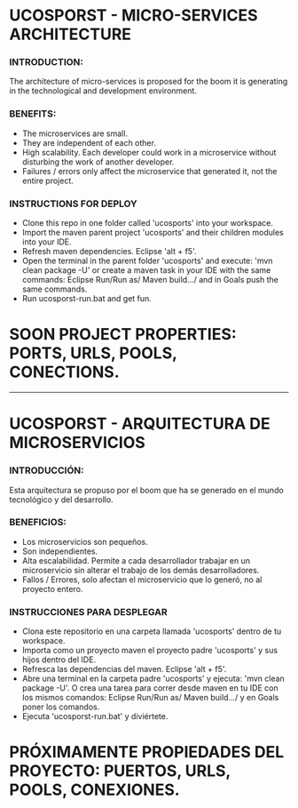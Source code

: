 # UCOSPORST - MICRO-SERVICES ARCHITECTURE

### INTRODUCTION:

The architecture of micro-services is proposed for the boom it is generating in the technological and development environment.

### BENEFITS:

* The microservices are small.
* They are independent of each other.
* High scalability. Each developer could work in a microservice without disturbing the work of another developer.
* Failures / errors only affect the microservice that generated it, not the entire project.

### INSTRUCTIONS FOR DEPLOY

* Clone this repo in one folder called 'ucosports' into your workspace.
* Import the maven parent project 'ucosports' and their children modules into your IDE.
* Refresh maven dependencies. Eclipse 'alt + f5'.
* Open the terminal in the parent folder 'ucosports' and execute: 'mvn clean package -U' or create a maven task in your IDE with the same commands: Eclipse Run/Run as/ Maven build.../ and in Goals push the same commands.
* Run ucosporst-run.bat and get fun.

# SOON PROJECT PROPERTIES: PORTS, URLS, POOLS, CONECTIONS.

-------------------------------------------------

# UCOSPORST - ARQUITECTURA DE MICROSERVICIOS

### INTRODUCCIÓN:

Esta arquitectura se propuso por el boom que ha se generado en el mundo tecnológico y del desarrollo.

### BENEFICIOS:

* Los microservicios son pequeños.
* Son independientes.
* Alta escalabilidad. Permite a cada desarrollador trabajar en un microservicio sin alterar el trabajo de los demás desarrolladores.
* Fallos / Errores, solo afectan el microservicio que lo generó, no al proyecto entero.

### INSTRUCCIONES PARA DESPLEGAR

* Clona este repositorio en una carpeta llamada 'ucosports' dentro de tu workspace.
* Importa como un proyecto maven el proyecto padre 'ucosports' y sus hijos dentro del IDE.
* Refresca las dependencias del maven. Eclipse 'alt + f5'.
* Abre una terminal en la carpeta padre 'ucosports' y ejecuta: 'mvn clean package -U'. O crea una tarea para correr desde maven en tu IDE con los mismos comandos: Eclipse Run/Run as/ Maven build.../ y en Goals poner los comandos.
* Ejecuta 'ucosporst-run.bat' y diviértete.

# PRÓXIMAMENTE PROPIEDADES DEL PROYECTO: PUERTOS, URLS, POOLS, CONEXIONES.
